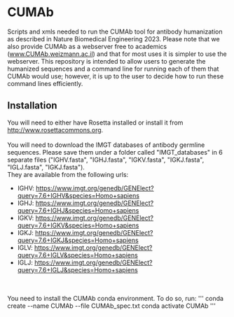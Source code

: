 # CUMAb
Scripts and xmls needed to run the CUMAb tool for antibody humanization as described in Nature Biomedical Engineering 2023. Please note that we also provide CUMAb as a webserver free to academics (www.CUMAb.weizmann.ac.il) and that for most uses it is simpler to use the webserver. This repository is intended to allow users to generate the humanized sequences and a command line for running each of them that CUMAb would use; however, it is up to the user to decide how to run these command lines efficiently. 

## Installation
You will need to either have Rosetta installed or install it from http://www.rosettacommons.org.
<br>
<br>You will need to download the IMGT databases of antibody germline sequences. Please save them under a folder called "IMGT_databases" in 6 separate files ("IGHV.fasta", "IGHJ.fasta", "IGKV.fasta", "IGKJ.fasta", "IGLJ.fasta", "IGKJ.fasta"). 
<br>They are available from the following urls:
  - IGHV: https://www.imgt.org/genedb/GENElect?query=7.6+IGHV&species=Homo+sapiens
  - IGHJ: https://www.imgt.org/genedb/GENElect?query=7.6+IGHJ&species=Homo+sapiens
  - IGKV: https://www.imgt.org/genedb/GENElect?query=7.6+IGKV&species=Homo+sapiens
  - IGKJ: https://www.imgt.org/genedb/GENElect?query=7.6+IGKJ&species=Homo+sapiens
  - IGLV: https://www.imgt.org/genedb/GENElect?query=7.6+IGLV&species=Homo+sapiens
  - IGLJ: https://www.imgt.org/genedb/GENElect?query=7.6+IGLJ&species=Homo+sapiens
 <br>
 <br> You need to install the CUMAb conda environment. To do so, run:
 '''
 conda create --name CUMAb --file CUMAb_spec.txt
 conda activate CUMAb
 '''
